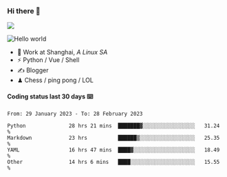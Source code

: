 ### Hi there 👋
![](https://komarev.com/ghpvc/?username=Xuhandsome)


<img src="https://github-readme-stats.vercel.app/api?username=XuHandsome&show_icons=true&theme=merko" alt="Hello world">

<br/>

- 🍻  Work at Shanghai, _A Linux SA_
- ⚡  Python / Vue / Shell
- ✍️  Blogger
- ♟  Chess / ping pong / LOL

#### Coding status last 30 days ⌨️

<!--START_SECTION:waka-->

```text
From: 29 January 2023 - To: 28 February 2023

Python              28 hrs 21 mins  ███████▓░░░░░░░░░░░░░░░░░   31.24 %
Markdown            23 hrs          ██████▒░░░░░░░░░░░░░░░░░░   25.35 %
YAML                16 hrs 47 mins  ████▓░░░░░░░░░░░░░░░░░░░░   18.49 %
Other               14 hrs 6 mins   ████░░░░░░░░░░░░░░░░░░░░░   15.55 %
```

<!--END_SECTION:waka-->
